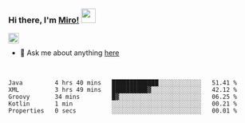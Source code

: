 ### Hi there, I'm [Miro!](http://miroprofile.000webhostapp.com/)  <img src="https://github.com/TheDudeThatCode/TheDudeThatCode/blob/master/Assets/Hi.gif" width="29px">

<a href="https://discord.gg/bhPzjwR">
  <img align="left" alt="Clown Discord" width="21px" src="https://cdn4.iconfinder.com/data/icons/logos-and-brands/512/91_Discord_logo_logos-512.png" />
</a>

<br />

- 💬 Ask me about anything [here](https://github.com/castariva18/castariva18/issues)

<br />

<!--START_SECTION:waka-->
```text
Java         4 hrs 40 mins   █████████████░░░░░░░░░░░░   51.41 % 
XML          3 hrs 49 mins   ██████████▓░░░░░░░░░░░░░░   42.12 % 
Groovy       34 mins         █▓░░░░░░░░░░░░░░░░░░░░░░░   06.25 % 
Kotlin       1 min           ░░░░░░░░░░░░░░░░░░░░░░░░░   00.21 % 
Properties   0 secs          ░░░░░░░░░░░░░░░░░░░░░░░░░   00.01 % 
```
<!--END_SECTION:waka-->
